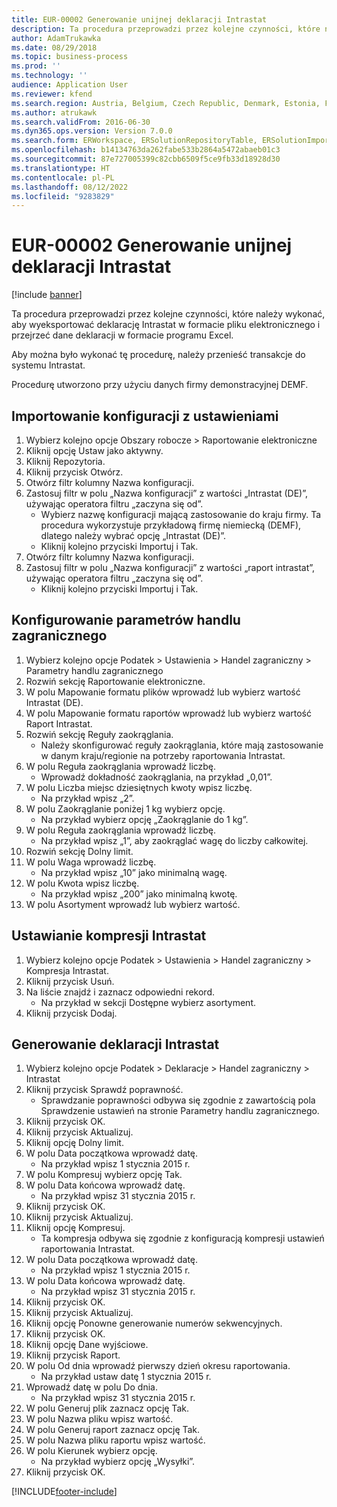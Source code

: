 ```yaml
---
title: EUR-00002 Generowanie unijnej deklaracji Intrastat
description: Ta procedura przeprowadzi przez kolejne czynności, które należy wykonać, aby wyeksportować deklarację Intrastat w formacie pliku elektronicznego i przejrzeć dane deklaracji w formacie programu Excel.
author: AdamTrukawka
ms.date: 08/29/2018
ms.topic: business-process
ms.prod: ''
ms.technology: ''
audience: Application User
ms.reviewer: kfend
ms.search.region: Austria, Belgium, Czech Republic, Denmark, Estonia, Finland, France, Germany, Hungary, Ireland, Italy, Latvia, Lithuania, Netherlands, Poland, Spain, Sweden, United Kingdom
ms.author: atrukawk
ms.search.validFrom: 2016-06-30
ms.dyn365.ops.version: Version 7.0.0
ms.search.form: ERWorkspace, ERSolutionRepositoryTable, ERSolutionImport, IntrastatParameters, IntrastatCommodityLookup, IntrastatCompressParameters, Intrastat, SysQueryForm
ms.openlocfilehash: b14134763da262fabe533b2864a5472abaeb01c3
ms.sourcegitcommit: 87e727005399c82cbb6509f5ce9fb33d18928d30
ms.translationtype: HT
ms.contentlocale: pl-PL
ms.lasthandoff: 08/12/2022
ms.locfileid: "9283829"
---
```

# <a name="eur-00002-generate-an-eu-intrastat-declaration"></a>EUR-00002 Generowanie unijnej deklaracji Intrastat

[!include [banner](../../includes/banner.md)]

Ta procedura przeprowadzi przez kolejne czynności, które należy wykonać, aby wyeksportować deklarację Intrastat w formacie pliku elektronicznego i przejrzeć dane deklaracji w formacie programu Excel. 

Aby można było wykonać tę procedurę, należy przenieść transakcje do systemu Intrastat. 

Procedurę utworzono przy użyciu danych firmy demonstracyjnej DEMF.


## <a name="import-configurations-with-settings"></a>Importowanie konfiguracji z ustawieniami
1. Wybierz kolejno opcje Obszary robocze > Raportowanie elektroniczne
2. Kliknij opcję Ustaw jako aktywny.
3. Kliknij Repozytoria.
4. Kliknij przycisk Otwórz.
5. Otwórz filtr kolumny Nazwa konfiguracji.
6. Zastosuj filtr w polu „Nazwa konfiguracji” z wartości „Intrastat (DE)”, używając operatora filtru „zaczyna się od”.
    * Wybierz nazwę konfiguracji mającą zastosowanie do kraju firmy. Ta procedura wykorzystuje przykładową firmę niemiecką (DEMF), dlatego należy wybrać opcję „Intrastat (DE)”.  
    * Kliknij kolejno przyciski Importuj i Tak.  
7. Otwórz filtr kolumny Nazwa konfiguracji.
8. Zastosuj filtr w polu „Nazwa konfiguracji” z wartości „raport intrastat”, używając operatora filtru „zaczyna się od”.
    * Kliknij kolejno przyciski Importuj i Tak.  

## <a name="set-up-foreign-trade-parameters"></a>Konfigurowanie parametrów handlu zagranicznego
1. Wybierz kolejno opcje Podatek > Ustawienia > Handel zagraniczny > Parametry handlu zagranicznego
2. Rozwiń sekcję Raportowanie elektroniczne.
3. W polu Mapowanie formatu plików wprowadź lub wybierz wartość Intrastat (DE).
4. W polu Mapowanie formatu raportów wprowadź lub wybierz wartość Raport Intrastat.
5. Rozwiń sekcję Reguły zaokrąglania.
    * Należy skonfigurować reguły zaokrąglania, które mają zastosowanie w danym kraju/regionie na potrzeby raportowania Intrastat.  
6. W polu Reguła zaokrąglania wprowadź liczbę.
    * Wprowadź dokładność zaokrąglania, na przykład „0,01”.  
7. W polu Liczba miejsc dziesiętnych kwoty wpisz liczbę.
    * Na przykład wpisz „2”.  
8. W polu Zaokrąglanie poniżej 1 kg wybierz opcję.
    * Na przykład wybierz opcję „Zaokrąglanie do 1 kg”.  
9. W polu Reguła zaokrąglania wprowadź liczbę.
    * Na przykład wpisz „1”, aby zaokrąglać wagę do liczby całkowitej.  
10. Rozwiń sekcję Dolny limit.
11. W polu Waga wprowadź liczbę.
    * Na przykład wpisz „10” jako minimalną wagę.  
12. W polu Kwota wpisz liczbę.
    * Na przykład wpisz „200” jako minimalną kwotę.  
13. W polu Asortyment wprowadź lub wybierz wartość.

## <a name="set-up-compression-of-intrastat"></a>Ustawianie kompresji Intrastat
1. Wybierz kolejno opcje Podatek > Ustawienia > Handel zagraniczny > Kompresja Intrastat.
2. Kliknij przycisk Usuń.
3. Na liście znajdź i zaznacz odpowiedni rekord.
    * Na przykład w sekcji Dostępne wybierz asortyment.  
4. Kliknij przycisk Dodaj.

## <a name="generate-intrastat-declaration"></a>Generowanie deklaracji Intrastat
1. Wybierz kolejno opcje Podatek > Deklaracje > Handel zagraniczny > Intrastat
2. Kliknij przycisk Sprawdź poprawność.
    * Sprawdzanie poprawności odbywa się zgodnie z zawartością pola Sprawdzenie ustawień na stronie Parametry handlu zagranicznego.  
3. Kliknij przycisk OK.
4. Kliknij przycisk Aktualizuj.
5. Kliknij opcję Dolny limit.
6. W polu Data początkowa wprowadź datę.
    * Na przykład wpisz 1 stycznia 2015 r.  
7. W polu Kompresuj wybierz opcję Tak.
8. W polu Data końcowa wprowadź datę.
    * Na przykład wpisz 31 stycznia 2015 r.  
9. Kliknij przycisk OK.
10. Kliknij przycisk Aktualizuj.
11. Kliknij opcję Kompresuj.
    * Ta kompresja odbywa się zgodnie z konfiguracją kompresji ustawień raportowania Intrastat.  
12. W polu Data początkowa wprowadź datę.
    * Na przykład wpisz 1 stycznia 2015 r.  
13. W polu Data końcowa wprowadź datę.
    * Na przykład wpisz 31 stycznia 2015 r.  
14. Kliknij przycisk OK.
15. Kliknij przycisk Aktualizuj.
16. Kliknij opcję Ponowne generowanie numerów sekwencyjnych.
17. Kliknij przycisk OK.
18. Kliknij opcję Dane wyjściowe.
19. Kliknij przycisk Raport.
20. W polu Od dnia wprowadź pierwszy dzień okresu raportowania.
    * Na przykład ustaw datę 1 stycznia 2015 r.  
21. Wprowadź datę w polu Do dnia.
    * Na przykład wpisz 31 stycznia 2015 r.  
22. W polu Generuj plik zaznacz opcję Tak.
23. W polu Nazwa pliku wpisz wartość.
24. W polu Generuj raport zaznacz opcję Tak.
25. W polu Nazwa pliku raportu wpisz wartość.
26. W polu Kierunek wybierz opcję.
    * Na przykład wybierz opcję „Wysyłki”.  
27. Kliknij przycisk OK.



[!INCLUDE[footer-include](../../../includes/footer-banner.md)]

